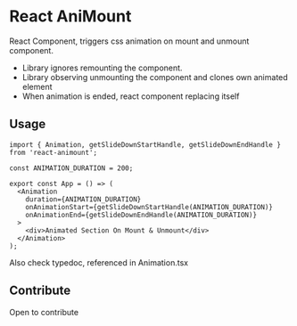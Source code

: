 # React AniMount

React Component, triggers css animation on mount and unmount component.

- Library ignores remounting the component.
- Library observing unmounting the component and clones own animated element
- When animation is ended, react component replacing itself

## Usage

```tsx
import { Animation, getSlideDownStartHandle, getSlideDownEndHandle } from 'react-animount';

const ANIMATION_DURATION = 200;

export const App = () => (
  <Animation
    duration={ANIMATION_DURATION}
    onAnimationStart={getSlideDownStartHandle(ANIMATION_DURATION)}
    onAnimationEnd={getSlideDownEndHandle(ANIMATION_DURATION)}
  >
    <div>Animated Section On Mount & Unmount</div>
  </Animation>
);
```

Also check typedoc, referenced in Animation.tsx

## Contribute

Open to contribute
